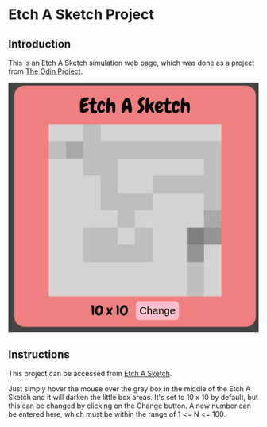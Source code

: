 # Etch A Sketch Project

## Introduction

This is an Etch A Sketch simulation web page, which was done as a project from [The Odin Project](https://www.theodinproject.com/lessons/foundations-etch-a-sketch).

![Screenshot of the Etch A Sketch project web site](img/etch-a-sketch.png)

## Instructions

This project can be accessed from [Etch A Sketch](https://mike-c2.github.io/odin-etch-a-sketch-two).

Just simply hover the mouse over the gray box in the middle of the Etch A Sketch and it will darken the little box areas.  It's set to 10 x 10 by default, but this can be changed by clicking on the Change button.  A new number can be entered here, which must be within the range of 1 <= N <= 100.